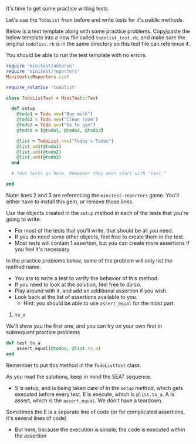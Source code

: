 
It's time to get some practice writing tests.

Let's use the `TodoList` from before and write tests for it's public methods.

Below is a test template along with some practice problems. Copy/paste the below template into a new file called `todolist_test.rb`, and make sure the original `todolist.rb` is in the same directory so this test file can reference it.

You should be able to run the test template with no errors.

```ruby
require 'minitest/autorun'
require "minitest/reporters"
Minitest::Reporters.use!

require_relative 'todolist'

class TodoListTest < MiniTest::Test

  def setup
    @todo1 = Todo.new("Buy milk")
    @todo2 = Todo.new("Clean room")
    @todo3 = Todo.new("Go to gym")
    @todos = [@todo1, @todo2, @todo3]

    @list = TodoList.new("Today's Todos")
    @list.add(@todo1)
    @list.add(@todo2)
    @list.add(@todo3)
  end

  # Your tests go here. Remember they must start with "test_"

end
```

Note: lines 2 and 3 are referencing the `minitest-reporters` game. You'll either have to install this gem, or remove those lines.

Use the objects created in the `setup` method in each of the tests that you're going to write.
- For most of the tests that you'll write, that should be all you need.
- If you do need some other objects, feel free to create them in the test.
- Most tests will contain 1 assertion, but you can create more assertions if you feel it's necessary

In the practice problems below, some of the problem will only list the method name.
- You are to write a test to verify the behavior of this method.
- If you need to look at the solution, feel free to do so.
- Play around with it, and add an additional assertion if you wish.
- Look back at the list of assertions available to you.
	- Hint: you should be able to use `assert_equal` for the most part.

1. `to_a`

We'll show you the first one, and you can try on your own first in subsequent practice problems

```ruby
def test_to_a
	assert_equal(@todos, @list.to_a)
end
```

Remember to put this method in the `TodoListTest` class.

As you read the solutions, keep in mind the SEAT sequence.
- S is setup, and is being taken care of in the `setup` method, which gets executed before every test. E is execute, which is `@list.to_a`. A is assert, which is the `assert_equal`. We don't have a teardown.

Sometimes the E is a separate line of code (or for complicated assertions, it's several lines of code)
- But here, because the execution is simple, the code is executed within the assertion